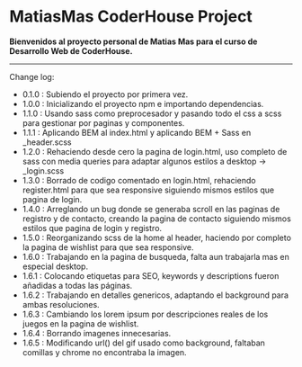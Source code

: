 # MatiasMas CoderHouse Project

**Bienvenidos al proyecto personal de Matias Mas para el curso de Desarrollo Web de CoderHouse.**

---

Change log:

-   0.1.0 : Subiendo el proyecto por primera vez.
-   1.0.0 : Inicializando el proyecto npm e importando dependencias.
-   1.1.0 : Usando sass como preprocesador y pasando todo el css a scss para gestionar por paginas y componentes.
-   1.1.1 : Aplicando BEM al index.html y aplicando BEM + Sass en \_header.scss
-   1.2.0 : Rehaciendo desde cero la pagina de login.html, uso completo de sass con media queries para adaptar algunos estilos a desktop -> \_login.scss
-   1.3.0 : Borrado de codigo comentado en login.html, rehaciendo register.html para que sea responsive siguiendo mismos estilos que pagina de login.
-   1.4.0 : Arreglando un bug donde se generaba scroll en las paginas de registro y de contacto, creando la pagina de contacto siguiendo mismos estilos que pagina de login y registro.
-   1.5.0 : Reorganizando scss de la home al header, haciendo por completo la pagina de wishlist para que sea responsive.
-   1.6.0 : Trabajando en la pagina de busqueda, falta aun trabajarla mas en especial desktop.
-   1.6.1 : Colocando etiquetas para SEO, keywords y descriptions fueron añadidas a todas las páginas.
-   1.6.2 : Trabajando en detalles genericos, adaptando el background para ambas resoluciones.
-   1.6.3 : Cambiando los lorem ipsum por descripciones reales de los juegos en la pagina de wishlist.
-   1.6.4 : Borrando imagenes innecesarias.
-   1.6.5 : Modificando url() del gif usado como background, faltaban comillas y chrome no encontraba la imagen.
